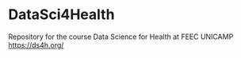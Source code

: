 # DataSci4Health
Repository for the course Data Science for Health at FEEC UNICAMP https://ds4h.org/
